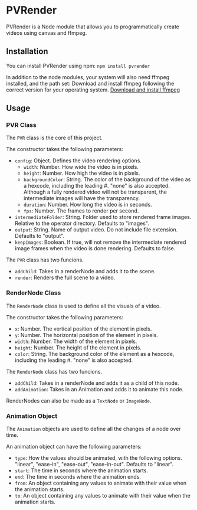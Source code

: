 # PVRender

PVRender is a Node module that allows you to programmatically create videos using canvas and ffmpeg.

## Installation

You can install PVRender using npm:
`npm install pvrender`

In addition to the node modules, your system will also need ffmpeg installed, and the path set:
Download and install ffmpeg following the correct version for your operating system.
[Download and install ffmpeg](https://ffmpeg.org/download.html)

## Usage

### PVR Class

The `PVR` class is the core of this project.

The constructor takes the following parameters:

- `config`: Object. Defines the video rendering options.
  - `width`: Number. How wide the video is in pixels.
  - `height`: Number. How high the video is in pixels.
  - `backgroundColor`: String. The color of the background of the video as a hexcode, including the leading #. "none" is also accepted. Although a fully rendered video will not be transparent, the intermediate images will have the transparency.
  - `duration`: Number. How long the video is in seconds.
  - `fps`: Number. The frames to render per second.
- `intermediateFolder`: String. Folder used to store rendered frame images. Relative to the operator directory. Defaults to "images".
- `output`: String. Name of output video. Do not include file extension. Defaults to "output".
- `keepImages`: Boolean. If true, will not remove the intermediate rendered image frames when the video is done rendering. Defaults to false.

The `PVR` class has two funcions.

- `addChild`: Takes in a renderNode and adds it to the scene.
- `render`: Renders the full scene to a video.

### RenderNode Class

The `RenderNode` class is used to define all the visuals of a video.

The constructor takes the following parameters:

- `x`: Number. The vertical position of the element in pixels.
- `y`: Number. The horizontal position of the element in pixels.
- `width`: Number. The width of the element in pixels.
- `height`: Number. The height of the element in pixels.
- `color`: String. The background color of the element as a hexcode, including the leading #. "none" is also accepted.

The `RenderNode` class has two funcions.

- `addChild`: Takes in a renderNode and adds it as a child of this node.
- `addAnimation`: Takes in an Animation and adds it to animate this node.

RenderNodes can also be made as a `TextNode` or `ImageNode`.

### Animation Object

The `Animation` objects are used to define all the changes of a node over time.

An animation object can have the following parameters:

- `type`: How the values should be animated, with the following options. "linear", "ease-in", "ease-out", "ease-in-out". Defaults to "linear".
- `start`: The time in seconds where the animation starts.
- `end`: The time in seconds where the animation ends.
- `from`: An object containing any values to animate with their value when the animation starts.
- `to`: An object containing any values to animate with their value when the animation starts.
